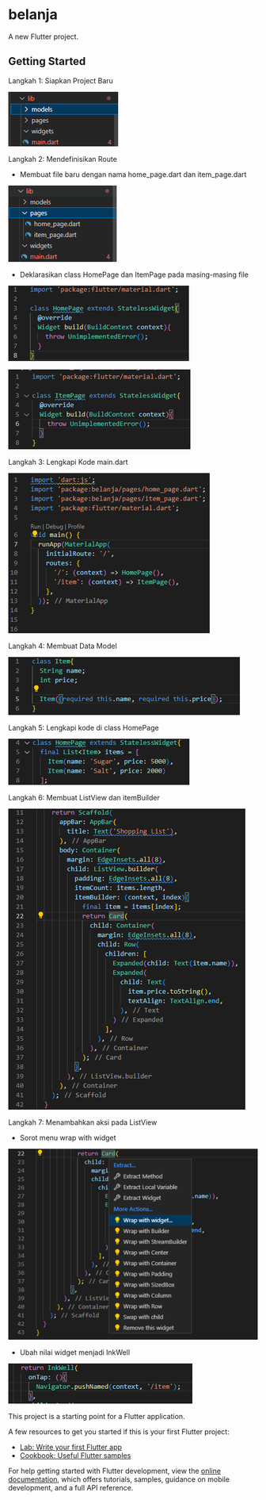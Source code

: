 # belanja

A new Flutter project.

## Getting Started

Langkah 1: Siapkan Project Baru

![Screenshot Langkah 1](img/Langkah%201.png)

Langkah 2: Mendefinisikan Route

- Membuat file baru dengan nama home_page.dart dan item_page.dart

![Screenshot Langkah 2-1](img/Langkah2-1.png)

- Deklarasikan class HomePage dan ItemPage pada masing-masing file

![Screenshot Langkah 2-2](img/Langkah2-2.png)

![Screenshot Langkah 2-3](img/Langkah2-3.png)

Langkah 3: Lengkapi Kode main.dart

![Screenshot Langkah 3](img/Langkah3.png)

Langkah 4: Membuat Data Model

![Screenshot Langkah 4](img/Langkah4.png)

Langkah 5: Lengkapi kode di class HomePage

![Screenshot Langkah 5](img/Langkah5.png)

Langkah 6: Membuat ListView dan itemBuilder

![Screenshot Langkah 6](img/Langkah6.png)

Langkah 7: Menambahkan aksi pada ListView

- Sorot menu wrap with widget

![Screenshot Langkah 7-1](img/Langkah7-1.png)

- Ubah nilai widget menjadi InkWell

![Screenshot Langkah 7-2](img/Langkah7-2.png)



This project is a starting point for a Flutter application.

A few resources to get you started if this is your first Flutter project:

- [Lab: Write your first Flutter app](https://docs.flutter.dev/get-started/codelab)
- [Cookbook: Useful Flutter samples](https://docs.flutter.dev/cookbook)

For help getting started with Flutter development, view the
[online documentation](https://docs.flutter.dev/), which offers tutorials,
samples, guidance on mobile development, and a full API reference.
